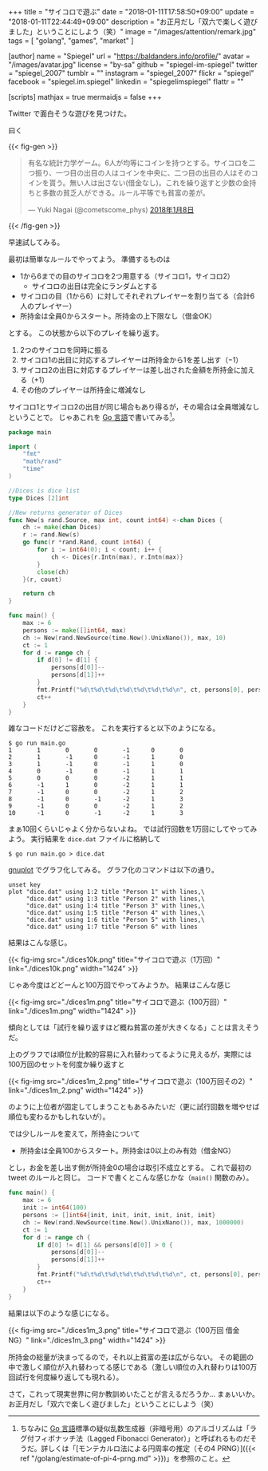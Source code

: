 +++
title = "サイコロで遊ぶ"
date =  "2018-01-11T17:58:50+09:00"
update =  "2018-01-11T22:44:49+09:00"
description = "お正月だし「双六で楽しく遊びました」ということにしよう（笑）"
image = "/images/attention/remark.jpg"
tags        = [ "golang", "games", "market" ]

[author]
  name      = "Spiegel"
  url       = "https://baldanders.info/profile/"
  avatar    = "/images/avatar.jpg"
  license   = "by-sa"
  github    = "spiegel-im-spiegel"
  twitter   = "spiegel_2007"
  tumblr    = ""
  instagram = "spiegel_2007"
  flickr    = "spiegel"
  facebook  = "spiegel.im.spiegel"
  linkedin  = "spiegelimspiegel"
  flattr    = ""

[scripts]
  mathjax = true
  mermaidjs = false
+++

Twitter で面白そうな遊びを見つけた。

曰く

{{< fig-gen >}}
<blockquote class="twitter-tweet" data-lang="ja"><p lang="ja" dir="ltr">有名な統計力学ゲーム。6人が均等にコインを持つとする。サイコロを二つ振り、一つ目の出目の人はコインを中央に、二つ目の出目の人はそのコインを貰う。無い人は出さない(借金なし)。これを繰り返すと少数の金持ちと多数の貧乏人ができる。ルール平等でも貧富の差が。</p>&mdash; Yuki Nagai (@cometscome_phys) <a href="https://twitter.com/cometscome_phys/status/950497919014076416?ref_src=twsrc%5Etfw">2018年1月8日</a></blockquote>
{{< /fig-gen >}}

早速試してみる。

最初は簡単なルールでやってよう。
準備するものは

- 1から6までの目のサイコロを2つ用意する（サイコロ1，サイコロ2）
    - サイコロの出目は完全にランダムとする
- サイコロの目（1から6）に対してそれぞれプレイヤーを割り当てる（合計6人のプレイヤー）
- 所持金は全員0からスタート。所持金の上下限なし（借金OK）

とする。
この状態から以下のプレイを繰り返す。

1. 2つのサイコロを同時に振る
2. サイコロ1の出目に対応するプレイヤーは所持金から1を差し出す（$-1$）
3. サイコロ2の出目に対応するプレイヤーは差し出された金額を所持金に加える（$+1$）
4. その他のプレイヤーは所持金に増減なし

サイコロ1とサイコロ2の出目が同じ場合もあり得るが，その場合は全員増減なしということで。
じゃあこれを [Go 言語]で書いてみる[^rnd1]。

[^rnd1]: ちなみに [Go 言語]標準の疑似乱数生成器（非暗号用）のアルゴリズムは「ラグ付フィボナッチ法（Lagged Fibonacci Generator）」と呼ばれるものだそうだ。詳しくは「[モンテカルロ法による円周率の推定（その4 PRNG）]({{< ref "/golang/estimate-of-pi-4-prng.md" >}})」を参照のこと。

```go
package main

import (
    "fmt"
    "math/rand"
    "time"
)

//Dices is dice list
type Dices [2]int

//New returns generator of Dices
func New(s rand.Source, max int, count int64) <-chan Dices {
    ch := make(chan Dices)
    r := rand.New(s)
    go func(r *rand.Rand, count int64) {
        for i := int64(0); i < count; i++ {
            ch <- Dices{r.Intn(max), r.Intn(max)}
        }
        close(ch)
    }(r, count)

    return ch
}

func main() {
    max := 6
    persons := make([]int64, max)
    ch := New(rand.NewSource(time.Now().UnixNano()), max, 10)
    ct := 1
    for d := range ch {
        if d[0] != d[1] {
            persons[d[0]]--
            persons[d[1]]++
        }
        fmt.Printf("%d\t%d\t%d\t%d\t%d\t%d\t%d\n", ct, persons[0], persons[1], persons[2], persons[3], persons[4], persons[5])
        ct++
    }
}
```

雑なコードだけどご容赦を。
これを実行すると以下のようになる。

```text
$ go run main.go
1       1       0       0       -1      0       0
2       1       -1      0       -1      1       0
3       1       -1      0       -1      1       0
4       0       -1      0       -1      1       1
5       0       0       0       -2      1       1
6       -1      1       0       -2      1       1
7       -1      0       0       -2      1       2
8       -1      0       -1      -2      1       3
9       -1      0       0       -2      1       2
10      -1      0       -1      -2      1       3
```

まぁ10回くらいじゃよく分からないよね。
では試行回数を1万回にしてやってみよう。
実行結果を `dice.dat` ファイルに格納して

```text
$ go run main.go > dice.dat
```

[gnuplot] でグラフ化してみる。
グラフ化のコマンドは以下の通り。

```text
unset key
plot "dice.dat" using 1:2 title "Person 1" with lines,\
     "dice.dat" using 1:3 title "Person 2" with lines,\
     "dice.dat" using 1:4 title "Person 3" with lines,\
     "dice.dat" using 1:5 title "Person 4" with lines,\
     "dice.dat" using 1:6 title "Person 5" with lines,\
     "dice.dat" using 1:7 title "Person 6" with lines
```

結果はこんな感じ。

{{< fig-img src="./dices10k.png" title="サイコロで遊ぶ（1万回）" link="./dices10k.png" width="1424" >}}

じゃあ今度はどどーんと100万回でやってみようか。
結果はこんな感じ

{{< fig-img src="./dices1m.png" title="サイコロで遊ぶ（100万回）" link="./dices1m.png" width="1424" >}}

傾向としては「試行を繰り返すほど概ね貧富の差が大きくなる」ことは言えそうだ。

上のグラフでは順位が比較的容易に入れ替わってるように見えるが，実際には100万回のセットを何度か繰り返すと

{{< fig-img src="./dices1m_2.png" title="サイコロで遊ぶ（100万回その2）" link="./dices1m_2.png" width="1424" >}}

のように上位者が固定してしまうこともあるみたいだ（更に試行回数を増やせば順位も変わるかもしれないが）。

では少しルールを変えて，所持金について

- 所持金は全員100からスタート。所持金は0以上のみ有効（借金NG）

とし，お金を差し出す側が所持金0の場合は取引不成立とする。
これで最初の tweet のルールと同じ。
コードで書くとこんな感じかな（`main()` 関数のみ）。

```go
func main() {
    max := 6
    init := int64(100)
    persons := []int64{init, init, init, init, init, init}
    ch := New(rand.NewSource(time.Now().UnixNano()), max, 1000000)
    ct := 1
    for d := range ch {
        if d[0] != d[1] && persons[d[0]] > 0 {
            persons[d[0]]--
            persons[d[1]]++
        }
        fmt.Printf("%d\t%d\t%d\t%d\t%d\t%d\t%d\n", ct, persons[0], persons[1], persons[2], persons[3], persons[4], persons[5])
        ct++
    }
}
```

結果は以下のような感じになる。

{{< fig-img src="./dices1m_3.png" title="サイコロで遊ぶ（100万回 借金NG）" link="./dices1m_3.png" width="1424" >}}

所持金の総量が決まってるので，それ以上貧富の差は広がらない。
その範囲の中で激しく順位が入れ替わってる感じである（激しい順位の入れ替わりは100万回試行を何度繰り返しても現れる）。

さて，これって現実世界に何か教訓めいたことが言えるだろうか... まぁいいか。
お正月だし「双六で楽しく遊びました」ということにしよう（笑）

[Go 言語]: https://golang.org/ "The Go Programming Language"
[gnuplot]: http://www.gnuplot.info/
